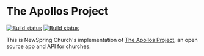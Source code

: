 # The Apollos Project

[![Build status](https://build.appcenter.ms/v0.1/apps/b4c9ce28-80b0-4781-af53-24edf75adf26/branches/develop/badge)](https://appcenter.ms) [![Build status](https://build.appcenter.ms/v0.1/apps/0507d3db-c7f8-4198-96d2-1f6709b4d23b/branches/develop/badge)](https://appcenter.ms)

This is NewSpring Church's implementation of [The Apollos Project](https://apollosapp.io/), an open source app and API for churches.
